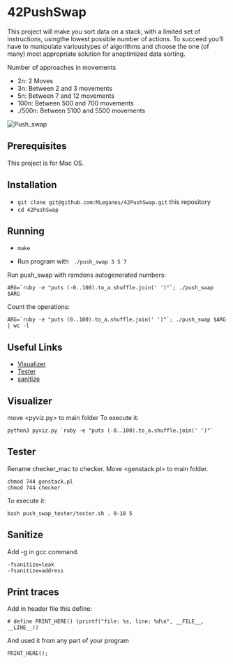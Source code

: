# 42PushSwap

This project will make you sort data on a stack, with a limited set of instructions, usingthe lowest possible number of actions. To succeed you’ll have to manipulate varioustypes of algorithms and choose the one (of many) most appropriate solution for anoptimized data sorting.

Number of approaches in movements

- 2n: 2 Moves
- 3n: Between 2 and 3 movements
- 5n: Between 7 and 12 movements
- 100n: Between 500 and 700 movements
- ./500n: Between 5100 and 5500 movements 

![Push_swap](gifs/push_swap.gif)

## Prerequisites

This project is for Mac OS.

## Installation

* `git clone git@github.com:MLeganes/42PushSwap.git` this repository
* `cd 42PushSwap`

## Running
 
* `make`

* Run program with ``` ./push_swap 3 5 7```
  
Run push_swap with ramdons autogenerated numbers:
	
	ARG=`ruby -e "puts (-0..100).to_a.shuffle.join(' ')"`; ./push_swap $ARG

Count the operations:

	ARG=`ruby -e "puts (0..100).to_a.shuffle.join(' ')"`; ./push_swap $ARG | wc -l

## Useful Links

* [Visualizer](https://github.com/o-reo/push_swap_visualizer)
* [Tester](https://github.com/lmalki-h/push_swap_tester)
* [sanitize](https://github.com/google/sanitizers/wiki/AddressSanitizerLeakSanitizer)

## Visualizer

move <pyviz.py> to main folder
To execute it:

	python3 pyviz.py `ruby -e "puts (-0..100).to_a.shuffle.join(' ')"`

## Tester

Rename checker_mac to checker.
Move <genstack.pl> to main folder.

	chmod 744 genstack.pl
	chmod 744 checker

To execute it:

	bash push_swap_tester/tester.sh . 0-10 5

## Sanitize

Add -g in gcc command.

	-fsanitize=leak
	-fsanitize=address

## Print traces

Add in header file this define:

	# define PRINT_HERE() (printf("file: %s, line: %d\n", __FILE__, __LINE__))

And used it from any part of your program

	PRINT_HERE();